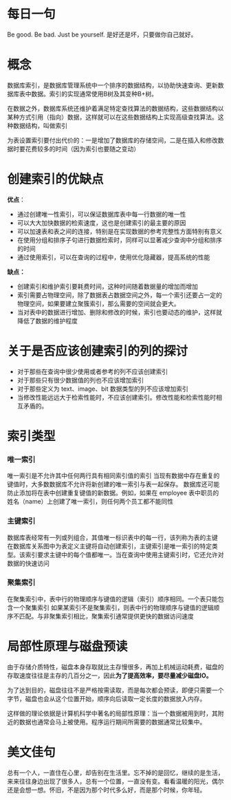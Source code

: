 # 每日一句
Be good. Be bad. Just be yourself.
是好还是坏，只要做你自己就好。

# 概念

数据库索引，是数据库管理系统中一个排序的数据结构，以协助快速查询、更新数据库表中数据。索引的实现通常使用B树及其变种B+树。

在数据之外，数据库系统还维护着满足特定查找算法的数据结构，这些数据结构以某种方式引用（指向）数据，这样就可以在这些数据结构上实现高级查找算法。这种数据结构，叫做索引

为表设置索引要付出代价的：一是增加了数据库的存储空间，二是在插入和修改数据时要花费较多的时间（因为索引也要随之变动）

# 创建索引的优缺点

**优点**：

* 通过创建唯一性索引，可以保证数据库表中每一行数据的唯一性
* 可以大大加快数据的检索速度，这也是创建索引的最主要的原因
* 可以加速表和表之间的连接，特别是在实现数据的参考完整性方面特别有意义
* 在使用分组和排序子句进行数据检索时，同样可以显著减少查询中分组和排序的时间
* 通过使用索引，可以在查询的过程中，使用优化隐藏器，提高系统的性能

**缺点：**

* 创建索引和维护索引要耗费时间，这种时间随着数据量的增加而增加
* 索引需要占物理空间，除了数据表占数据空间之外，每一个索引还要占一定的物理空间，如果要建立聚簇索引，那么需要的空间就会更大。
* 当对表中的数据进行增加、删除和修改的时候，索引也要动态的维护，这样就降低了数据的维护程度

# 关于是否应该创建索引的列的探讨

* 对于那些在查询中很少使用或者参考的列不应该创建索引
* 对于那些只有很少数据值的列也不应该增加索引
* 对于那些定义为 text、image、bit 数据类型的列不应该增加索引
* 当修改性能远远大于检索性能时，不应该创建索引。修改性能和检索性能时相互矛盾的。

# 索引类型

### 唯一索引

唯一索引是不允许其中任何两行具有相同索引值的索引
当现有数据中存在重复的键值时，大多数数据库不允许将新创建的唯一索引与表一起保存。
数据库还可能防止添加将在表中创建重复键值的新数据。例如，如果在 employee 表中职员的姓名（name）上创建了唯一索引，则任何两个员工都不能同性

### 主键索引

数据库表经常有一列或列组合，其值唯一标识表中的每一行，该列称为表的主键
在数据库关系图中为表定义主键将自动创建索引，主键索引是唯一索引的特定类型。该索引要求主键中的每个值都唯一。当在查询中使用主键索引时，它还允许对数据的快速访问

### 聚集索引

在聚集索引中，表中行的物理顺序与键值的逻辑（索引）顺序相同。一个表只能包含一个聚集索引
如果某索引不是聚集索引，则表中行的物理顺序与键值的逻辑顺序不匹配。与非聚集索引相比，聚集索引通常提供更快的数据访问速度

# 局部性原理与磁盘预读

由于存储介质特性，磁盘本身存取就比主存慢很多，再加上机械运动耗费，磁盘的 存取速度往往是主存的几百分之一，因此**为了提高效率，要尽量减少磁盘IO。**

为了达到目的，磁盘往往不是严格按需读取，而是每次都会预读，即便只需要一个字节，磁盘也会从这个位置开始，顺序向后读取一定长度的数据放入内存。

这样做的理论依据是计算机科学中著名的局部性原理：当一个数据被用到时，其附近的数据也通常会马上被使用。程序运行期间所需要的数据通常比较集中。






# 美文佳句

总有一个人，一直住在心里，却告别在生活里。忘不掉的是回忆，继续的是生活，来来往往身边出现了很多人，总有一个位置，一直没有变。看看温暖的阳光，偶尔还是会想一想。怀旧，不是因为那个时代多么好，而是那个时候，你年轻。